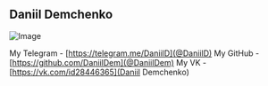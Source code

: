 ## Daniil Demchenko
![Image](https://avatars.githubusercontent.com/DaniilDem?size=150)

My Telegram - [https://telegram.me/DaniilD](@DaniilD)
My GitHub - [https://github.com/DaniilDem](@DaniilDem)
My VK - [https://vk.com/id28446365](Daniil Demchenko)
